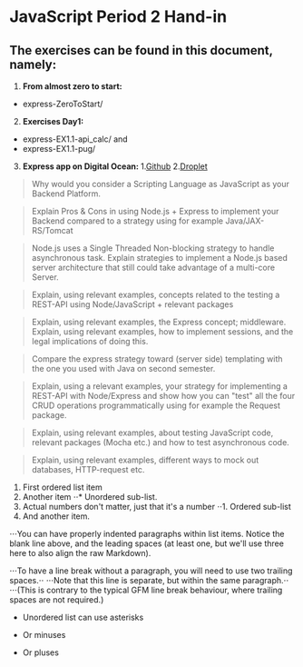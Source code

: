 # JavaScript Period 2 Hand-in #

## The exercises can be found in this document, namely: ##
1. **From almost zero to start:** 
  * express-ZeroToStart/
2. **Exercises Day1:** 
  * express-EX1.1-api_calc/ and 
  * express-EX1.1-pug/
3. __Express app on Digital Ocean:__
 1.[Github](https://github.com/edipetres/FirstAppOnDO)
 2.[Droplet](http://139.59.128.94)



> Why would you consider a Scripting Language as JavaScript as your Backend Platform.  

> Explain Pros & Cons in using Node.js + Express to implement your Backend compared to a strategy using for example Java/JAX-RS/Tomcat  

> Node.js uses a Single Threaded Non-blocking strategy to handle asynchronous task. Explain strategies to implement a Node.js based server architecture that still could take advantage of a multi-core Server.  

> Explain, using relevant examples, concepts related to the testing a REST-API using Node/JavaScript + relevant packages   


> Explain, using relevant examples, the Express concept; middleware.  
> Explain, using relevant examples, how to implement sessions, and the legal implications of doing this.  

> Compare the express strategy toward (server side) templating with the one you used with Java on second semester.  

> Explain, using a relevant examples, your strategy for implementing a REST-API with Node/Express and show how you can "test" all the four CRUD operations programmatically using for example the Request package.  

> Explain, using relevant examples, about testing JavaScript code, relevant packages (Mocha etc.) and how to test asynchronous code.  

> Explain, using relevant examples, different ways to mock out databases, HTTP-request etc.  


1. First ordered list item
2. Another item
⋅⋅* Unordered sub-list. 
1. Actual numbers don't matter, just that it's a number
⋅⋅1. Ordered sub-list
4. And another item.

⋅⋅⋅You can have properly indented paragraphs within list items. Notice the blank line above, and the leading spaces (at least one, but we'll use three here to also align the raw Markdown).

⋅⋅⋅To have a line break without a paragraph, you will need to use two trailing spaces.⋅⋅
⋅⋅⋅Note that this line is separate, but within the same paragraph.⋅⋅
⋅⋅⋅(This is contrary to the typical GFM line break behaviour, where trailing spaces are not required.)

* Unordered list can use asterisks
- Or minuses
+ Or pluses
